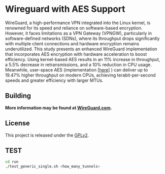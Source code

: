 # Wireguard with AES Support
WireGuard, a high-performance VPN integrated into the Linux kernel, is renowned for its speed and reliance on software-based encryption. However, it faces limitations as a VPN Gateway (VPNGW), particularly in software-defined networks (SDNs), where its throughput drops significantly with multiple client connections and hardware encryption remains underutilized. This study presents an enhanced WireGuard implementation that incorporates AES encryption with hardware acceleration to boost efficiency. Using kernel-based AES results in an 11% increase in throughput, a 5.5% decrease in retransmissions, and a 10% reduction in CPU usage. Meanwhile, user-space AES (implementation [[here](https://github.com/mfyuce/boringtun/tree/registry-trait-with-fast)] ) can deliver up to 19.47% higher throughput on modern CPUs, achieving terabit-per-second speeds and greater efficiency with larger MTUs.

## Building

**More information may be found at [WireGuard.com](https://www.wireguard.com/).**

## License

This project is released under the [GPLv2](COPYING).

## TEST

```bash
cd run
./test_generic_single.sh <how_many_tunnels>
```
